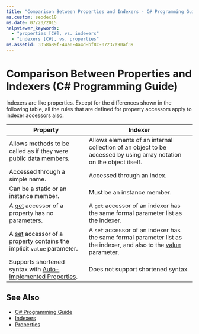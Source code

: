 ```yaml
---
title: "Comparison Between Properties and Indexers - C# Programming Guide"
ms.custom: seodec18
ms.date: 07/20/2015
helpviewer_keywords: 
  - "properties [C#], vs. indexers"
  - "indexers [C#], vs. properties"
ms.assetid: 3358a89f-44a0-4a4d-bf8c-07237a90af39
---
```

# Comparison Between Properties and Indexers (C# Programming Guide)
Indexers are like properties. Except for the differences shown in the following table, all the rules that are defined for property accessors apply to indexer accessors also.  
  
|Property|Indexer|  
|--------------|-------------|  
|Allows methods to be called as if they were public data members.|Allows elements of an internal collection of an object to be accessed by using array notation on the object itself.|  
|Accessed through a simple name.|Accessed through an index.|  
|Can be a static or an instance member.|Must be an instance member.|  
|A [get](../../../csharp/language-reference/keywords/get.md) accessor of a property has no parameters.|A `get` accessor of an indexer has the same formal parameter list as the indexer.|  
|A [set](../../../csharp/language-reference/keywords/set.md) accessor of a property contains the implicit `value` parameter.|A `set` accessor of an indexer has the same formal parameter list as the indexer, and also to the [value](../../../csharp/language-reference/keywords/value.md) parameter.|  
|Supports shortened syntax with [Auto-Implemented Properties](../../../csharp/programming-guide/classes-and-structs/auto-implemented-properties.md).|Does not support shortened syntax.|  
  
## See Also

- [C# Programming Guide](../../../csharp/programming-guide/index.md)  
- [Indexers](../../../csharp/programming-guide/indexers/index.md)  
- [Properties](../../../csharp/programming-guide/classes-and-structs/properties.md)
